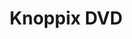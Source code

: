 ---
title: Knoppix DVD
slug: knoppix-dvd
summary: Knoppix 安装光盘 DVD 版
help_available: false
is_new: false
categories:
- os
---